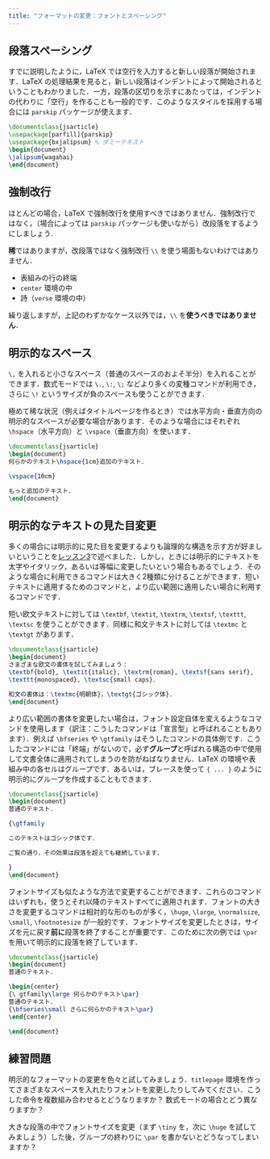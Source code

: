 ```yaml
---
title: "フォーマットの変更：フォントとスペーシング"
---
```


## 段落スペーシング

すでに説明したように，LaTeX では空行を入力すると新しい段落が開始されます．LaTeX の処理結果を見ると，新しい段落はインデントによって開始されるということもわかりました．一方，段落の区切りを示すにあたっては，インデントの代わりに「空行」を作ることも一般的です．このようなスタイルを採用する場合には `parskip` パッケージが使えます．

```latex
\documentclass{jsarticle}
\usepackage[parfill]{parskip}
\usepackage{bxjalipsum} % ダミーテキスト
\begin{document}
\jalipsum{wagahai}
\end{document}
```

## 強制改行

ほとんどの場合，LaTeX で強制改行を使用すべきではありません．強制改行ではなく，（場合によっては `parskip` パッケージも使いながら）改段落をするようにしましょう．

**稀**ではありますが，改段落ではなく強制改行 `\\` を使う場面もないわけではありません．

* 表組みの行の終端
* `center` 環境の中
* 詩（`verse` 環境の中）

繰り返しますが，上記のわずかなケース以外では，`\\` を**使うべきではありません**．

## 明示的なスペース

`\,` を入れると小さなスペース（普通のスペースのおよそ半分）を入れることができます．数式モードでは `\.`, `\:`, `\;` などより多くの変種コマンドが利用でき，さらに `\!` というサイズが負のスペースも使うことができます．

極めて稀な状況（例えばタイトルページを作るとき）では水平方向・垂直方向の明示的なスペースが必要な場合があります．そのような場合にはそれぞれ `\hspace`（水平方向）と `\vspace`（垂直方向）を使います．

```latex
\documentclass{jsarticle}
\begin{document}
何らかのテキスト\hspace{1cm}追加のテキスト．

\vspace{10cm}

もっと追加のテキスト．
\end{document}
```

## 明示的なテキストの見た目変更

多くの場合には明示的に見た目を変更するよりも論理的な構造を示す方が好ましいということを[レッスン3](lesson-03)で述べました．しかし，ときには明示的にテキストを太字やイタリック，あるいは等幅に変更したいという場合もあるでしょう．そのような場合に利用できるコマンドは大きく2種類に分けることができます．短いテキストに適用するためのコマンドと，より広い範囲に適用したい場合に利用するコマンドです．

短い欧文テキストに対しては `\textbf`, `\textit`, `\textrm`, `\textsf`, `\texttt`, `\textsc` を使うことができます．同様に和文テキストに対しては `\textmc` と `\textgt` があります．

```latex
\documentclass{jsarticle}
\begin{document}
さまざまな欧文の書体を試してみましょう：
\textbf{bold}, \textit{italic}, \textrm{roman}, \textsf{sans serif},
\texttt{monospaced}, \textsc{small caps}．

和文の書体は：\textmc{明朝体}，\textgt{ゴシック体}．
\end{document}
```

より広い範囲の書体を変更したい場合は，フォント設定自体を変えるようなコマンドを使用します（訳注：こうしたコマンドは「宣言型」と呼ばれることもあります）．例えば `\bfseries` や `\gtfamily` はそうしたコマンドの具体例です．こうしたコマンドには「終端」がないので，必ず**グループ**と呼ばれる構造の中で使用して文書全体に適用されてしまうのを防がねばなりません．LaTeX の環境や表組み中の各セルはグループです．あるいは，ブレースを使って `{ ... }` のように明示的にグループを作成することもできます．

```latex
\documentclass{jsarticle}
\begin{document}
普通のテキスト．

{\gtfamily

このテキストはゴシック体です．

ご覧の通り，その効果は段落を超えても継続しています．

}
\end{document}
```

フォントサイズも似たような方法で変更することができます．これらのコマンドはいずれも，使うとそれ以降のテキストすべてに適用されます．フォントの大きさを変更するコマンドは相対的な形のものが多く，`\huge`, `\large`, `\normalsize`, `\small`, `\footnotesize` が一般的です．フォントサイズを変更したときは，サイズを元に戻す**前に**段落を終了することが重要です．このために次の例では `\par` を用いて明示的に段落を終了しています．

```latex
\documentclass{jsarticle}
\begin{document}
普通のテキスト．

\begin{center}
{\ gtfamily\large 何らかのテキスト\par}
普通のテキスト．
{\bfseries\small さらに何らかのテキスト\par}
\end{center}

\end{document}
```

## 練習問題

明示的なフォーマットの変更を色々と試してみましょう．`titlepage` 環境を作ってさまざまなスペースを入れたりフォントを変更したりしてみてください．こうした命令を複数組み合わせるとどうなりますか？ 数式モードの場合とどう異なりますか？

大きな段落の中でフォントサイズを変更（まず `\tiny` を，次に `\huge` を試してみましょう）した後，グループの終わりに `\par` を書かないとどうなってしまいますか？
